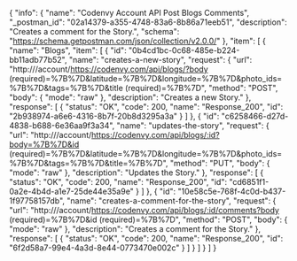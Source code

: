 {
  "info": {
    "name": "Codenvy Account API Post Blogs Comments",
    "_postman_id": "02a14379-a355-4748-83a6-8b86a71eeb51",
    "description": "Creates a comment for the Story.",
    "schema": "https://schema.getpostman.com/json/collection/v2.0.0/"
  },
  "item": [
    {
      "name": "Blogs",
      "item": [
        {
          "id": "0b4cd1bc-0c68-485e-b224-bb11adb77b52",
          "name": "creates-a-new-story",
          "request": {
            "url": "http:///account/https://codenvy.com/api/blogs/?body (required)=%7B%7D&latitude=%7B%7D&longitude=%7B%7D&photo_ids=%7B%7D&tags=%7B%7D&title (required)=%7B%7D",
            "method": "POST",
            "body": {
              "mode": "raw"
            },
            "description": "Creates a new Story."
          },
          "response": [
            {
              "status": "OK",
              "code": 200,
              "name": "Response_200",
              "id": "2b938974-a6e6-4316-8b7f-20b8d3295a3a"
            }
          ]
        },
        {
          "id": "c6258466-d27d-4838-b688-6e36aa9f3a34",
          "name": "updates-the-story",
          "request": {
            "url": "http:///account/https://codenvy.com/api/blogs/:id?body=%7B%7D&id (required)=%7B%7D&latitude=%7B%7D&longitude=%7B%7D&photo_ids=%7B%7D&tags=%7B%7D&title=%7B%7D",
            "method": "PUT",
            "body": {
              "mode": "raw"
            },
            "description": "Updates the Story."
          },
          "response": [
            {
              "status": "OK",
              "code": 200,
              "name": "Response_200",
              "id": "cd6851f1-0a2e-4b4d-a1e7-25de44e35a9e"
            }
          ]
        },
        {
          "id": "10e58c5e-768f-4c0d-b437-1f97758157db",
          "name": "creates-a-comment-for-the-story",
          "request": {
            "url": "http:///account/https://codenvy.com/api/blogs/:id/comments?body (required)=%7B%7D&id (required)=%7B%7D",
            "method": "POST",
            "body": {
              "mode": "raw"
            },
            "description": "Creates a comment for the Story."
          },
          "response": [
            {
              "status": "OK",
              "code": 200,
              "name": "Response_200",
              "id": "6f2d58a7-99e4-4a3d-8e44-0773470e002c"
            }
          ]
        }
      ]
    }
  ]
}
